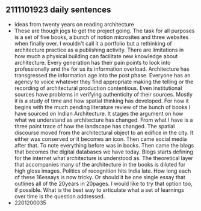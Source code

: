 ## 2111101923 daily sentences

* ideas from twenty years on reading architecture
* These are though jogs to get the project going.
The task for all purposes is a set of five books, a bunch of notion microsites and three websites when finally over.
I wouldn't call it a portfolio but a rethinking of architecture practice as a publishing activity.
There are limitations in how much a physical building can facilitate new knowledge about architecture.
Every generation has their pain points to look into professionally and the for us its information overload.
Architecture has transgressed the information age into the post phase.
Everyone has an agency to voice whatever they find appropriate making the telling or the recording of architectural production contentious.
Even institutional sources have problems in verifying authenticity of their sources. 
Mostly it is a study of time and how spatial thinking has developed.
For now it begins with the much pending literature review of the bunch of books I have sourced on Indian Architecture.
It stages the argument on how what we understand as architecture has changed.
From what I have is a three point trace of how the landscape has changed.
The spatial discourse moved from the architectural object to an edifice in the city.
It either was conserved or it becomes an icon.
Then came social media after that.
To note everything before was in books.
Then came the blogs that becomes the digital databases we have today.
Blogs starts defining for the internet what architecture is understood as.
The theoretical layer that accompanies many of the architecture in the books is diluted for high gloss images.
Politics of recognition hits India late. 
How long each of these 16essays is now tricky.
Or should it be one single essay that outlines all of the 20years in 20pages.
I would like to try that option too, if possible. 
What is the best way to articulate what a set of learnings over time is the question addressed.
* 2201200035   
